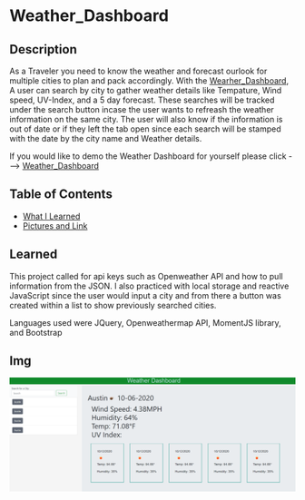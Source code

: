 # Weather_Dashboard

## Description
As a Traveler you need to know the weather and forecast ourlook for multiple cities to plan and pack accordingly. With the [Wearher_Dashboard](https://zach-greenberg.github.io/Weather_Dashboard/), A user can search by city to gather weather details like Tempature, Wind speed, UV-Index, and a 5 day forecast. These searches will be tracked under the search button incase the user wants to refreash the weather information on the same city. The user will also know if the information is out of date or if they left the tab open since each search will be stamped with the date by the city name and Weather details.

If you would like to demo the Weather Dashboard for yourself please click ---> [Weather_Dashboard](https://zach-greenberg.github.io/Weather_Dashboard/)

## Table of Contents

* [What I Learned](#Learned)
* [Pictures and Link](#Img)

## Learned

This project called for api keys such as Openweather API and how to pull information from the JSON. I also practiced with local storage and reactive JavaScript since the user would input a city and from there a button was created within a list to show previously searched cities.

Languages used were JQuery, Openweathermap API, MomentJS library, and Bootstrap

## Img


![Weather](Assets\img\dashboard.png)